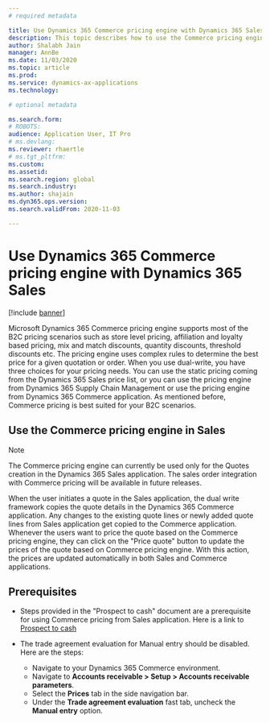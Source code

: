 ```yaml
---
# required metadata

title: Use Dynamics 365 Commerce pricing engine with Dynamics 365 Sales
description: This topic describes how to use the Commerce pricing engine for Sales quote creation in Dynamics 365 Sales.
author: Shalabh Jain
manager: AnnBe
ms.date: 11/03/2020
ms.topic: article
ms.prod: 
ms.service: dynamics-ax-applications
ms.technology: 

# optional metadata

ms.search.form: 
# ROBOTS: 
audience: Application User, IT Pro
# ms.devlang: 
ms.reviewer: rhaertle
# ms.tgt_pltfrm: 
ms.custom: 
ms.assetid: 
ms.search.region: global
ms.search.industry: 
ms.author: shajain
ms.dyn365.ops.version: 
ms.search.validFrom: 2020-11-03

---
```


# Use Dynamics 365 Commerce pricing engine with Dynamics 365 Sales

[!include [banner](../../includes/banner.md)]

Microsoft Dynamics 365 Commerce pricing engine supports most of the B2C pricing scenarios such as store level pricing, affiliation and loyalty based pricing, mix and match discounts, quantity discounts, threshold discounts etc. The pricing engine uses complex rules to determine the best price for a given quotation or order. When you use dual-write, you have three choices for your pricing needs. You can use the static pricing coming from the Dynamics 365 Sales price list, or you can use the pricing engine from Dynamics 365 Supply Chain Management or use the pricing engine from Dynamics 365 Commerce application. As mentioned before, Commerce pricing is best suited for your B2C scenarios.

## Use the Commerce pricing engine in Sales

> [!NOTE]
> The Commerce pricing engine can currently be used only for the Quotes creation in the Dynamics 365 Sales application. The sales order integration with Commerce pricing will be available in future releases.

When the user initiates a quote in the Sales application, the dual write framework copies the quote details in the Dynamics 365 Commerce application. Any changes to the existing quote lines or newly added quote lines from Sales application get copied to the Commerce application. Whenever the users want to price the quote based on the Commerce pricing engine, they can click on the "Price quote" button to update the prices of the quote based on Commerce pricing engine. With this action, the prices are updated automatically in both Sales and Commerce applications.  

## Prerequisites   
- Steps provided in the "Prospect to cash" document are a prerequisite for using Commerce pricing from Sales application. Here is a link to [Prospect to cash](https://docs.microsoft.com/en-us/dynamics365/fin-ops-core/dev-itpro/data-entities/dual-write/dual-write-prospect-to-cash/) 

- The trade agreement evaluation for Manual entry should be disabled. Here are the steps:
    - Navigate to your Dynamics 365 Commerce environment.
    - Navigate to **Accounts receivable \> Setup \> Accounts receivable parameters**.
    - Select the **Prices** tab in the side navigation bar.
    - Under the **Trade agreement evaluation** fast tab, uncheck the **Manual entry** option.
